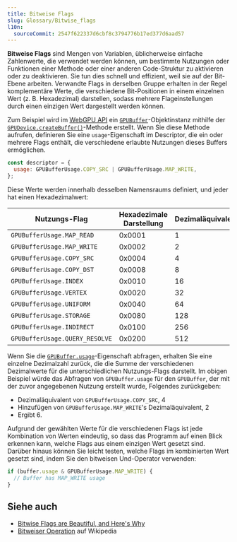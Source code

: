 ```yaml
---
title: Bitweise Flags
slug: Glossary/Bitwise_flags
l10n:
  sourceCommit: 2547f622337d6cbf8c3794776b17ed377d6aad57
---
```


**Bitweise Flags** sind Mengen von Variablen, üblicherweise einfache Zahlenwerte, die verwendet werden können, um bestimmte Nutzungen oder Funktionen einer Methode oder einer anderen Code-Struktur zu aktivieren oder zu deaktivieren. Sie tun dies schnell und effizient, weil sie auf der Bit-Ebene arbeiten. Verwandte Flags in derselben Gruppe erhalten in der Regel komplementäre Werte, die verschiedene Bit-Positionen in einem einzelnen Wert (z. B. Hexadezimal) darstellen, sodass mehrere Flageinstellungen durch einen einzigen Wert dargestellt werden können.

Zum Beispiel wird im [WebGPU API](/de/docs/Web/API/WebGPU_API) ein [`GPUBuffer`](/de/docs/Web/API/GPUBuffer)-Objektinstanz mithilfe der [`GPUDevice.createBuffer()`](/de/docs/Web/API/GPUDevice/createBuffer)-Methode erstellt. Wenn Sie diese Methode aufrufen, definieren Sie eine `usage`-Eigenschaft im Descriptor, die ein oder mehrere Flags enthält, die verschiedene erlaubte Nutzungen dieses Buffers ermöglichen.

```js
const descriptor = {
  usage: GPUBufferUsage.COPY_SRC | GPUBufferUsage.MAP_WRITE,
};
```

Diese Werte werden innerhalb desselben Namensraums definiert, und jeder hat einen Hexadezimalwert:

| Nutzungs-Flag                  | Hexadezimale Darstellung | Dezimaläquivalent |
| ------------------------------ | ------------------------ | ----------------- |
| `GPUBufferUsage.MAP_READ`      | 0x0001                   | 1                 |
| `GPUBufferUsage.MAP_WRITE`     | 0x0002                   | 2                 |
| `GPUBufferUsage.COPY_SRC`      | 0x0004                   | 4                 |
| `GPUBufferUsage.COPY_DST`      | 0x0008                   | 8                 |
| `GPUBufferUsage.INDEX`         | 0x0010                   | 16                |
| `GPUBufferUsage.VERTEX`        | 0x0020                   | 32                |
| `GPUBufferUsage.UNIFORM`       | 0x0040                   | 64                |
| `GPUBufferUsage.STORAGE`       | 0x0080                   | 128               |
| `GPUBufferUsage.INDIRECT`      | 0x0100                   | 256               |
| `GPUBufferUsage.QUERY_RESOLVE` | 0x0200                   | 512               |

Wenn Sie die [`GPUBuffer.usage`](/de/docs/Web/API/GPUBuffer/usage)-Eigenschaft abfragen, erhalten Sie eine einzelne Dezimalzahl zurück, die die Summe der verschiedenen Dezimalwerte für die unterschiedlichen Nutzungs-Flags darstellt. Im obigen Beispiel würde das Abfragen von `GPUBuffer.usage` für den `GPUBuffer`, der mit der zuvor angegebenen Nutzung erstellt wurde, Folgendes zurückgeben:

- Dezimaläquivalent von `GPUBufferUsage.COPY_SRC`, 4
- Hinzufügen von `GPUBufferUsage.MAP_WRITE`'s Dezimaläquivalent, 2
- Ergibt 6.

Aufgrund der gewählten Werte für die verschiedenen Flags ist jede Kombination von Werten eindeutig, so dass das Programm auf einen Blick erkennen kann, welche Flags aus einem einzigen Wert gesetzt sind. Darüber hinaus können Sie leicht testen, welche Flags im kombinierten Wert gesetzt sind, indem Sie den bitweisen Und-Operator verwenden:

```js
if (buffer.usage & GPUBufferUsage.MAP_WRITE) {
  // Buffer has MAP_WRITE usage
}
```

## Siehe auch

- [Bitwise Flags are Beautiful, and Here's Why](https://www.hendrik-erz.de/post/bitwise-flags-are-beautiful-and-heres-why)
- [Bitweiser Operation](https://en.wikipedia.org/wiki/Bitwise_operation) auf Wikipedia
